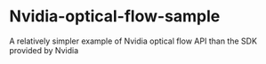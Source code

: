 # Nvidia-optical-flow-sample
A relatively simpler example of Nvidia optical flow API than the SDK provided by Nvidia
